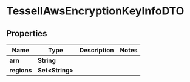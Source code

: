 

# TessellAwsEncryptionKeyInfoDTO


## Properties

Name | Type | Description | Notes
------------ | ------------- | ------------- | -------------
**arn** | **String** |  | 
**regions** | **Set&lt;String&gt;** |  | 



